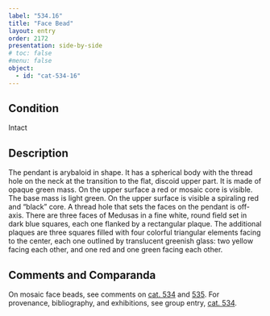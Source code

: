 ```yaml
---
label: "534.16"
title: "Face Bead"
layout: entry
order: 2172
presentation: side-by-side
# toc: false
#menu: false 
object:
  - id: "cat-534-16"
---
```


## Condition

Intact

## Description

The pendant is arybaloid in shape. It has a spherical body with the thread hole on the neck at the transition to the flat, discoid upper part. It is made of opaque green mass. On the upper surface a red or mosaic core is visible. The base mass is light green. On the upper surface is visible a spiraling red and “black” core. A thread hole that sets the faces on the pendant is off-axis. There are three faces of Medusas in a fine white, round field set in dark blue squares, each one flanked by a rectangular plaque. The additional plaques are three squares filled with four colorful triangular elements facing to the center, each one outlined by translucent greenish glass: two yellow facing each other, and one red and one green facing each other.

## Comments and Comparanda

On mosaic face beads, see comments on [cat. 534](/catalogue/cat-534) and [535](/catalogue/cat-535). For provenance, bibliography, and exhibitions, see group entry, [cat. 534](/catalogue/cat-534).
